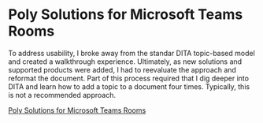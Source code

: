 # Poly Solutions for Microsoft Teams Rooms

To address usability, I broke away from the standar DITA topic-based model and created a walkthrough experience. Ultimately, as new solutions and supported products were added, I had to reevaluate the approach and reformat the document. Part of this process required that I dig deeper into DITA and learn how to add a topic to a document four times. Typically, this is not a recommended approach.

[Poly Solutions for Microsoft Teams Rooms]()
